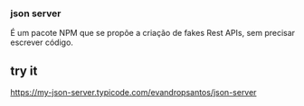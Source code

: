 ### json server
É um pacote NPM que se propõe a criação de fakes Rest APIs, sem precisar escrever código.

## try it
https://my-json-server.typicode.com/evandropsantos/json-server
